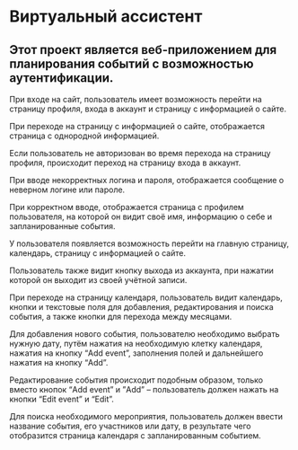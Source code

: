 # Виртуальный ассистент

## Этот проект является веб-приложением для планирования событий с возможностью аутентификации.

При входе на сайт, пользователь имеет возможность перейти на страницу профиля, входа в аккаунт и страницу с информацией о сайте. 

При переходе на страницу с информацией о сайте, отображается страница с однородной информацией. 

Если пользователь не авторизован во время перехода на страницу профиля, происходит переход на страницу входа в аккаунт. 

При вводе некорректных логина и пароля, отображается сообщение о неверном логине или пароле. 

При корректном вводе, отображается страница с профилем пользователя, на которой он видит своё имя, информацию о себе и запланированные события. 

У пользователя появляется возможность перейти на главную страницу, календарь, страницу с информацией о сайте. 

Пользователь также видит кнопку выхода из аккаунта, при нажатии которой он выходит из своей учётной записи. 

При переходе на страницу календаря, пользователь видит календарь, кнопки и текстовые поля для добавления, редактирования и поиска события, а также кнопки для перехода между месяцами. 

Для добавления нового события, пользователю необходимо выбрать нужную дату, путём нажатия на необходимую клетку календаря, нажатия на кнопку “Add event”, заполнения полей и дальнейшего нажатия на кнопку “Add”. 

Редактирование события происходит подобным образом, только вместо кнопок “Add event” и ”Add” – пользователь должен нажать на кнопки “Edit event” и “Edit”. 

Для поиска необходимого мероприятия, пользователь должен ввести название события, его участников или дату, в результате чего отобразится страница календаря с запланированным событием.
